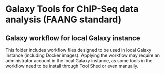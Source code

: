Galaxy Tools for ChIP-Seq data analysis (FAANG standard)
========================================================

## Galaxy workflow for local Galaxy instance

This folder includes workflow files designed to be used in local Galaxy instance (including Docker images). Applying the workflow may require an administrator account in the local Galaxy instance, as some tools in the workflow need to be install through Tool Shed or even manually.